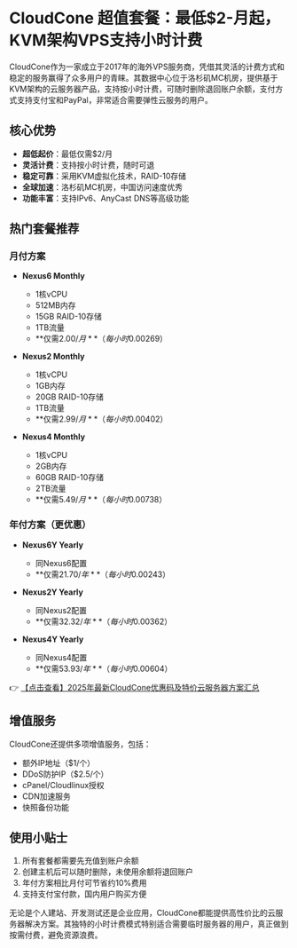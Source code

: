 # CloudCone 超值套餐：最低$2-月起，KVM架构VPS支持小时计费

CloudCone作为一家成立于2017年的海外VPS服务商，凭借其灵活的计费方式和稳定的服务赢得了众多用户的青睐。其数据中心位于洛杉矶MC机房，提供基于KVM架构的云服务器产品，支持按小时计费，可随时删除退回账户余额，支付方式支持支付宝和PayPal，非常适合需要弹性云服务的用户。

## 核心优势
- **超低起价**：最低仅需$2/月
- **灵活计费**：支持按小时计费，随时可退
- **稳定可靠**：采用KVM虚拟化技术，RAID-10存储
- **全球加速**：洛杉矶MC机房，中国访问速度优秀
- **功能丰富**：支持IPv6、AnyCast DNS等高级功能

## 热门套餐推荐

### 月付方案
- **Nexus6 Monthly**
  - 1核vCPU
  - 512MB内存
  - 15GB RAID-10存储
  - 1TB流量
  - **仅需$2.00/月**（每小时$0.00269）

- **Nexus2 Monthly**
  - 1核vCPU
  - 1GB内存
  - 20GB RAID-10存储
  - 1TB流量
  - **仅需$2.99/月**（每小时$0.00402）

- **Nexus4 Monthly**
  - 1核vCPU
  - 2GB内存
  - 60GB RAID-10存储
  - 2TB流量
  - **仅需$5.49/月**（每小时$0.00738）

### 年付方案（更优惠）
- **Nexus6Y Yearly**
  - 同Nexus6配置
  - **仅需$21.70/年**（每小时$0.00243）

- **Nexus2Y Yearly**
  - 同Nexus2配置
  - **仅需$32.32/年**（每小时$0.00362）

- **Nexus4Y Yearly**
  - 同Nexus4配置
  - **仅需$53.93/年**（每小时$0.00604）

👉 [【点击查看】2025年最新CloudCone优惠码及特价云服务器方案汇总](https://bit.ly/Cloudcone)

## 增值服务
CloudCone还提供多项增值服务，包括：
- 额外IP地址（$1/个）
- DDoS防护IP（$2.5/个）
- cPanel/Cloudlinux授权
- CDN加速服务
- 快照备份功能

## 使用小贴士
1. 所有套餐都需要先充值到账户余额
2. 创建主机后可以随时删除，未使用余额将退回账户
3. 年付方案相比月付可节省约10%费用
4. 支持支付宝付款，国内用户购买方便

无论是个人建站、开发测试还是企业应用，CloudCone都能提供高性价比的云服务器解决方案。其独特的小时计费模式特别适合需要临时服务器的用户，真正做到按需付费，避免资源浪费。